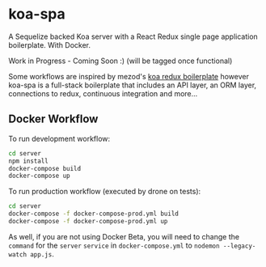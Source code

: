 # koa-spa
A Sequelize backed Koa server with a React Redux single page application boilerplate. With Docker.

Work in Progress - Coming Soon :) (will be tagged once functional)

Some workflows are inspired by mezod's [koa redux boilerplate](https://github.com/mezod/boilerplate-koa-redux-react) however koa-spa is a full-stack boilerplate that includes an API layer, an ORM layer, connections to redux, continuous integration and more...

## Docker Workflow

To run development workflow:

```bash
cd server
npm install
docker-compose build
docker-compose up
```

To run production workflow (executed by drone on tests):

```bash
cd server
docker-compose -f docker-compose-prod.yml build
docker-compose -f docker-compose-prod.yml up
```

As well, if you are not using Docker Beta, you will need to change the `command`
for the `server` `service` in `docker-compose.yml` to `nodemon --legacy-watch
app.js`.
